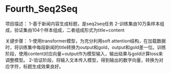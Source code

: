 # Fourth_Seq2Seq
项目描述：
1-基于新闻内容生成标题，是seq2seq任务 
2-训练集由10万条样本组成，验证集由104个样本组成，二者组成形式为title+content  

关键步骤： 
1-使用transformer模型，为充分利用soft attention结构，在加载数据时，将训练集中每段新闻的title转换为output和gold，output和gold差一位。训练阶段，使用content对应向量+output作为模型输入，输出结果与gold计算loss来调整模型。 
2-验证阶段，将输入文本传入模型，得到输出的数字向量，转换为对应字符，标题生成效果良好。
